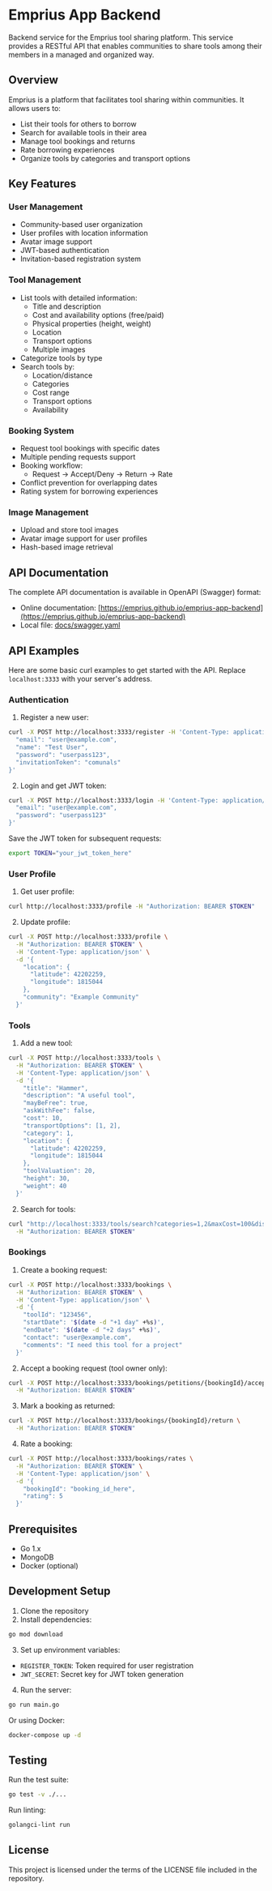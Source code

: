 # Emprius App Backend

Backend service for the Emprius tool sharing platform. This service provides a RESTful API that enables communities to share tools among their members in a managed and organized way.

## Overview

Emprius is a platform that facilitates tool sharing within communities. It allows users to:
- List their tools for others to borrow
- Search for available tools in their area
- Manage tool bookings and returns
- Rate borrowing experiences
- Organize tools by categories and transport options

## Key Features

### User Management
- Community-based user organization
- User profiles with location information
- Avatar image support
- JWT-based authentication
- Invitation-based registration system

### Tool Management
- List tools with detailed information:
  - Title and description
  - Cost and availability options (free/paid)
  - Physical properties (height, weight)
  - Location
  - Transport options
  - Multiple images
- Categorize tools by type
- Search tools by:
  - Location/distance
  - Categories
  - Cost range
  - Transport options
  - Availability

### Booking System
- Request tool bookings with specific dates
- Multiple pending requests support
- Booking workflow:
  - Request → Accept/Deny → Return → Rate
- Conflict prevention for overlapping dates
- Rating system for borrowing experiences

### Image Management
- Upload and store tool images
- Avatar image support for user profiles
- Hash-based image retrieval

## API Documentation

The complete API documentation is available in OpenAPI (Swagger) format:
- Online documentation: [https://emprius.github.io/emprius-app-backend](https://emprius.github.io/emprius-app-backend)
- Local file: [docs/swagger.yaml](docs/swagger.yaml)

## API Examples

Here are some basic curl examples to get started with the API. Replace `localhost:3333` with your server's address.

### Authentication

1. Register a new user:
```bash
curl -X POST http://localhost:3333/register -H 'Content-Type: application/json' -d '{
  "email": "user@example.com",
  "name": "Test User",
  "password": "userpass123",
  "invitationToken": "comunals"
}'
```

2. Login and get JWT token:
```bash
curl -X POST http://localhost:3333/login -H 'Content-Type: application/json' -d '{
  "email": "user@example.com",
  "password": "userpass123"
}'
```

Save the JWT token for subsequent requests:
```bash
export TOKEN="your_jwt_token_here"
```

### User Profile

1. Get user profile:
```bash
curl http://localhost:3333/profile -H "Authorization: BEARER $TOKEN"
```

2. Update profile:
```bash
curl -X POST http://localhost:3333/profile \
  -H "Authorization: BEARER $TOKEN" \
  -H 'Content-Type: application/json' \
  -d '{
    "location": {
      "latitude": 42202259,
      "longitude": 1815044
    },
    "community": "Example Community"
  }'
```

### Tools

1. Add a new tool:
```bash
curl -X POST http://localhost:3333/tools \
  -H "Authorization: BEARER $TOKEN" \
  -H 'Content-Type: application/json' \
  -d '{
    "title": "Hammer",
    "description": "A useful tool",
    "mayBeFree": true,
    "askWithFee": false,
    "cost": 10,
    "transportOptions": [1, 2],
    "category": 1,
    "location": {
      "latitude": 42202259,
      "longitude": 1815044
    },
    "toolValuation": 20,
    "height": 30,
    "weight": 40
  }'
```

2. Search for tools:
```bash
curl "http://localhost:3333/tools/search?categories=1,2&maxCost=100&distance=20000&mayBeFree=true" \
  -H "Authorization: BEARER $TOKEN"
```

### Bookings

1. Create a booking request:
```bash
curl -X POST http://localhost:3333/bookings \
  -H "Authorization: BEARER $TOKEN" \
  -H 'Content-Type: application/json' \
  -d '{
    "toolId": "123456",
    "startDate": '$(date -d "+1 day" +%s)',
    "endDate": '$(date -d "+2 days" +%s)',
    "contact": "user@example.com",
    "comments": "I need this tool for a project"
  }'
```

2. Accept a booking request (tool owner only):
```bash
curl -X POST http://localhost:3333/bookings/petitions/{bookingId}/accept \
  -H "Authorization: BEARER $TOKEN"
```

3. Mark a booking as returned:
```bash
curl -X POST http://localhost:3333/bookings/{bookingId}/return \
  -H "Authorization: BEARER $TOKEN"
```

4. Rate a booking:
```bash
curl -X POST http://localhost:3333/bookings/rates \
  -H "Authorization: BEARER $TOKEN" \
  -H 'Content-Type: application/json' \
  -d '{
    "bookingId": "booking_id_here",
    "rating": 5
  }'
```

## Prerequisites

- Go 1.x
- MongoDB
- Docker (optional)

## Development Setup

1. Clone the repository
2. Install dependencies:
```bash
go mod download
```

3. Set up environment variables:
- `REGISTER_TOKEN`: Token required for user registration
- `JWT_SECRET`: Secret key for JWT token generation

4. Run the server:
```bash
go run main.go
```

Or using Docker:
```bash
docker-compose up -d
```

## Testing

Run the test suite:
```bash
go test -v ./...
```

Run linting:
```bash
golangci-lint run
```

## License

This project is licensed under the terms of the LICENSE file included in the repository.
